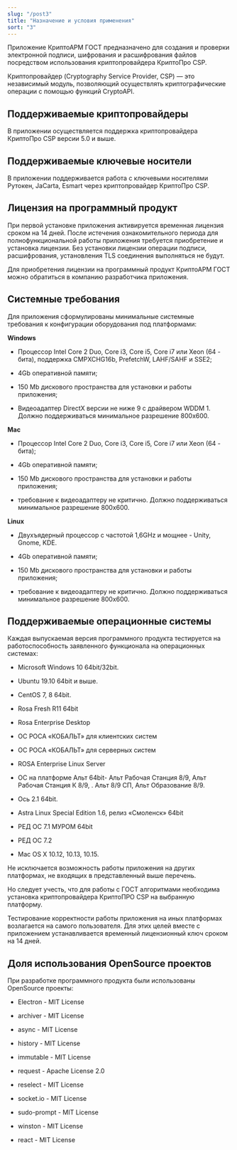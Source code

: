 ```yaml
---
slug: "/post3"
title: "Назначение и условия применения"
sort: "3"
---
```


Приложение КриптоАРМ ГОСТ предназначено для создания и проверки электронной подписи, шифрования и расшифрования файлов посредством использования криптопровайдера КриптоПро CSP.

Криптопровайдер (Cryptography Service Provider, CSP) — это независимый модуль, позволяющий осуществлять криптографические операции с помощью функций CryptoAPI.

## Поддерживаемые криптопровайдеры

В приложении осуществляется поддержка криптопровайдера КриптоПро CSP версии 5.0 и выше.

## Поддерживаемые ключевые носители

В приложении поддерживается работа с ключевыми носителями Рутокен, JaCarta, Esmart через криптопровайдер КриптоПро CSP.

## Лицензия на программный продукт

При первой установке приложения активируется временная лицензия сроком на 14 дней. После истечения ознакомительного периода для полнофункциональной работы приложения требуется приобретение и установка лицензии. Без установки лицензии операции подписи, расшифрования, установления TLS соединения выполняться не будут.

Для приобретения лицензии на программный продукт КриптоАРМ ГОСТ можно обратиться в компанию разработчика приложения.

## Системные требования

Для приложения сформулированы минимальные системные требования к конфигурации оборудования под платформами:

**Windows**

-   Процессор Intel Core 2 Duo, Core i3, Core i5, Core i7 или Xeon (64 - бита),
    поддержка CMPXCHG16b, PrefetchW, LAHF/SAHF и SSE2;

-   4Gb оперативной памяти;

-   150 Mb дискового пространства для установки и работы приложения;

-   Видеоадаптер DirectX версии не ниже 9 с драйвером WDDM 1. Должно
    поддерживаться минимальное разрешение 800х600.

**Mac**

-   Процессор Intel Core 2 Duo, Core i3, Core i5, Core i7 или Xeon (64 - бита);

-   4Gb оперативной памяти;

-   150 Mb дискового пространства для установки и работы приложения;

-   требование к видеоадаптеру не критично. Должно поддерживаться минимальное
    разрешение 800х600.

**Linux**

-   Двухъядерный процессор с частотой 1,6GHz и мощнее - Unity, Gnome, KDE.

-   4Gb оперативной памяти;

-   150 Mb дискового пространства для установки и работы приложения;

-   требование к видеоадаптеру не критично. Должно поддерживаться минимальное
    разрешение 800х600.

## Поддерживаемые операционные системы

Каждая выпускаемая версия программного продукта тестируется на работоспособность заявленного функционала на операционных системах:

-   Microsoft Windows 10 64bit/32bit.

-   Ubuntu 19.10 64bit и выше.

-   CentOS 7, 8 64bit.

-   Rosa Fresh R11 64bit

-   Rosa Enterprise Desktop

-   ОС РОСА «КОБАЛЬТ» для клиентских систем

-   ОС РОСА «КОБАЛЬТ» для серверных систем

-   ROSA Enterprise Linux Server

-   ОС на платформе Альт 64bit- Альт Рабочая Станция 8/9, Альт Рабочая Станция К
    8/9, . Альт 8/9 СП, Альт Образование 8/9.

-   Ось 2.1 64bit.

-   Astra Linux Special Edition 1.6, релиз «Смоленск» 64bit

-   РЕД ОС 7.1 МУРОМ 64bit

-   РЕД ОС 7.2

-   Mac OS X 10.12, 10.13, 10.15.

Не исключается возможность работы приложения на других платформах, не входящих в представленный выше перечень.

Но следует учесть, что для работы с ГОСТ алгоритмами необходима установка криптопровайдера КриптоПРО CSP на выбранную платформу.

Тестирование корректности работы приложения на иных платформах возлагается на самого пользователя. Для этих целей вместе с приложением устанавливается временный лицензионный ключ сроком на 14 дней.

## Доля использования OpenSource проектов

При разработке программного продукта были использованы OpenSource проекты:

-   Electron - MIT License

-   archiver - MIT License

-   async - MIT License

-   history - MIT License

-   immutable - MIT License

-   request - Apache License 2.0

-   reselect - MIT License

-   socket.io - MIT License

-   sudo-prompt - MIT License

-   winston - MIT License

-   react - MIT License
